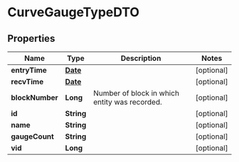 

# CurveGaugeTypeDTO

## Properties

Name | Type | Description | Notes
------------ | ------------- | ------------- | -------------
**entryTime** | [**Date**](Date.md) |  |  [optional]
**recvTime** | [**Date**](Date.md) |  |  [optional]
**blockNumber** | **Long** | Number of block in which entity was recorded. |  [optional]
**id** | **String** |  |  [optional]
**name** | **String** |  |  [optional]
**gaugeCount** | **String** |  |  [optional]
**vid** | **Long** |  |  [optional]




